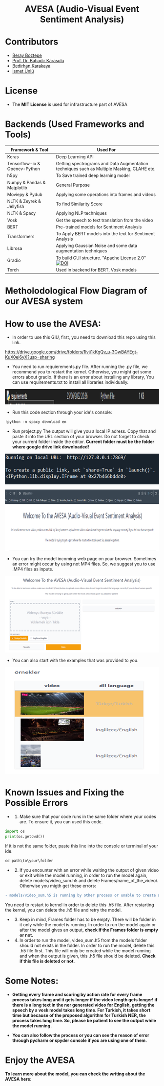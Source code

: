 <h1 align="center">AVESA (Audio-Visual Event Sentiment Analysis)</h1>

# Contributors
- <a href="https://github.com/berayboztepe" target="_blank">Beray Boztepe</a>
- <a href="https://scholar.google.com.tr/citations?user=NEhs3ttTIzkC&hl=tr" target="_blank">Prof. Dr. Bahadır Karasulu</a>
- <a href="https://github.com/bedirhankrkya/AVESA" target="_blank">Bedirhan Karakaya</a>
- <a href="https://github.com/ismetnl/AVESA" target="_blank">İsmet Ünlü</a>

# License
- The **MIT License** is used for infrastructure part of AVESA

# Backends (Used Frameworks and Tools)
| Framework & Tool | Used For |
| ------------- | ------------- |
| Keras  | Deep Learning API  |
| Tensorflow-io & Opencv-Python | Getting spectrograms and Data Augmentation techniques such as Multiple Masking, CLAHE etc.  |
| h5py | To Save trained deep learning model |
| Numpy & Pandas & Matplotlib | General Purpose |
| Moviepy & Pydub | Applying some operations into frames and videos |
| NLTK & Zeyrek & Jellyfish | To find Similarity Score |
| NLTK & Spacy | Applying NLP techniques |
| Vosk | Get the speech to text translation from the video |
| BERT | Pre-trained models for Sentiment Analysis |
| Transformers | To Apply BERT models into the text for Sentiment Analysis |
| Librosa | Applying Gaussian Noise and some data augmentation techniques  |
| Gradio | To build GUI structure. "Apache License 2.0" [![DOI](https://zenodo.org/badge/507322609.svg)](https://zenodo.org/badge/latestdoi/507322609)|
| Torch | Used in backend for BERT, Vosk models |

# Metholodological Flow Diagram of our AVESA system

# How to use the AVESA:

- In order to use this GIU, first, you need to download this repo using this link.

https://drive.google.com/drive/folders/1lvji1kKgQv_u-3GwBAYEgt-KuX0ei6yX?usp=sharing

- You need to run requierements.py file. After running the .py file, we recommend you to restart the kernel. Otherwise, you might get some errors about gradio. If there is an error about installing any library, You can use requirements.txt to install all libraries individually.

<p align="center">
<img src="img/reqirementsfile.png" width="600" height="50">
</p>

- Run this code section through your ide's console: 
```python
!python -m spacy download en
```

- Run project.py The output will give you a local IP adress. Copy that and paste it into the URL section of your browser. Do not forget to check your current folder inside the editor. **Current folder must be the folder where google drive link downloaded!**

<p align="center">
<img src="img/ip.png" width="600" height="100">
</p>

<p align="center">
<img src="img/paste.png" width="600" height="200">
</p>

- You can try the model incoming web page on your browser. Sometimes an error might occur by using not MP4 files. So, we suggest you to use .MP4 files as inputs.

<p align="center">
<img src="img/GIU.png" width="600" height="250">
</p>

- You can also start with the examples that was provided to you.

<p align="center">
<img src="img/samples.png" width="600" height="350">
</p>


# Known Issues and Fixing the Possible Errors

- 1) Make sure that your code runs in the same folder where your codes are. To ensure it, you can used this code.
```python
import os
print(os.getcwd())
```
If it is not the same folder, paste this line into the console or terminal of your ide.
```python
cd path\to\your\folder
```

- 2) If you encounter with an error while waiting the output of given video or exit while the model running, in order to run the model again, delete models/video_sum.h5 and delete Frames/name_of_the_video/. Otherwise you migth get these errors:
```diff
- models/video_sum.h5 is running by other process or unable to create a file, the file models/video_sum.h5 already exits:
```
You need to restart to kernel in order to delete this .h5 file. After restarting the kernel, you can delete the .h5 file and retry the model.

- 3) Keep in mind, Frames folder has to be empty. There will be folder in it only while the model is running. In order to run the model again or after the model gives an output, **check if the Frames folder is empty or not.**

- 4) In order to run the model, video_sum.h5 from the models folder should not exists in the folder. In order to run the model, delete this .h5 file first. This file will only be created while the model running and when the output is given, this .h5 file should be deleted. **Check if this file is deleted or not.**

# Some Notes:

- **Getting every frame and scoring by action rate for every frame process takes long and it gets longer if the video length gets longer! if there is a long text in the ner generated video for English, getting the speech by a vosk model takes long time. For Turkish, it takes short time but because of the proposed algorithm for Turkish NER, the process takes long time. So, please be patient to see the output while the model running.** 

- **You can also follow the process or you can see the reason of error through pycharm or spyder console if you are using one of them.**


# Enjoy the AVESA

**To learn more about the model, you can check the writing about the AVESA here:**
